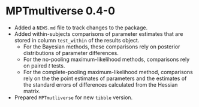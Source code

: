 
# MPTmultiverse 0.4-0

- Added a `NEWS.md` file to track changes to the package.
- Added within-subjects comparisons of parameter estimates that are stored in column
    `test_within` of the results object.
    - For the Bayesian methods, these comparisons rely on posterior distributions
        of parameter differences.
    - For the no-pooling maximum-likelihood methods, comparisons rely on paired *t* tests.
    - For the complete-pooling maximum-likelihood method, comparisons rely on the the point estimates
       of parameters and the estimates of the standard errors of differences calculated
       from the Hessian matrix.
- Prepared `MPTmutliverse` for new `tibble` version.
